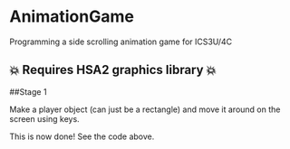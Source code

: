# AnimationGame
Programming a side scrolling animation game for ICS3U/4C

:boom: Requires HSA2 graphics library :boom: 
----
##Stage 1

Make a player object (can just be a rectangle) and move it around on the screen using keys.


This is now done! See the code above.
